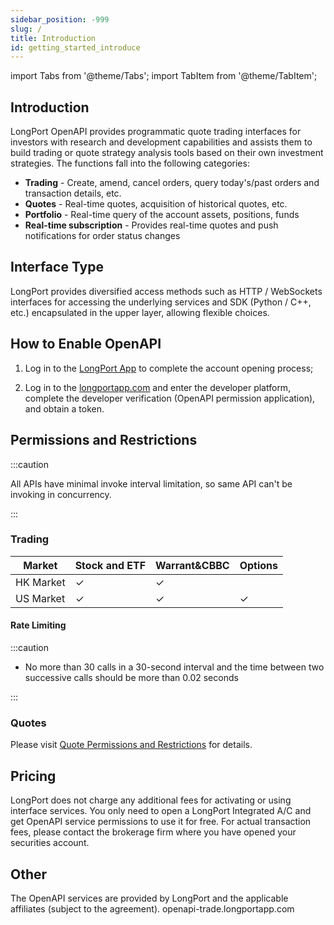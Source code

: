 ```yaml
---
sidebar_position: -999
slug: /
title: Introduction
id: getting_started_introduce
---
```


import Tabs from '@theme/Tabs';
import TabItem from '@theme/TabItem';

## Introduction

LongPort OpenAPI provides programmatic quote trading interfaces for investors with research and development capabilities and assists them to build trading or quote strategy analysis tools based on their own investment strategies. The functions fall into the following categories:

- **Trading** - Create, amend, cancel orders, query today's/past orders and transaction details, etc.
- **Quotes** - Real-time quotes, acquisition of historical quotes, etc.
- **Portfolio** - Real-time query of the account assets, positions, funds
- **Real-time subscription** - Provides real-time quotes and push notifications for order status changes

## Interface Type

LongPort provides diversified access methods such as HTTP / WebSockets interfaces for accessing the underlying services and SDK (Python / C++, etc.) encapsulated in the upper layer, allowing flexible choices.

## How to Enable OpenAPI

1. Log in to the [LongPort App](https://longportapp.com/download) to complete the account opening process;

2. Log in to the [longportapp.com](https://longportapp.com) and enter the developer platform, complete the developer verification (OpenAPI permission application), and obtain a token.

## Permissions and Restrictions

:::caution

All APIs have minimal invoke interval limitation, so same API can't be invoking in concurrency.

:::

### Trading

| Market    | Stock and ETF | Warrant&CBBC | Options |
| --------- | ------------- | ------------ | ------- |
| HK Market | ✓             | ✓            |         |
| US Market | ✓             | ✓            | ✓       |

#### Rate Limiting

:::caution

- No more than 30 calls in a 30-second interval and the time between two successive calls should be more than 0.02 seconds

:::

### Quotes

Please visit [Quote Permissions and Restrictions](/docs/quote/level) for details.

## Pricing

LongPort does not charge any additional fees for activating or using interface services. You only need to open a LongPort Integrated A/C and get OpenAPI service permissions to use it for free. For actual transaction fees, please contact the brokerage firm where you have opened your securities account.

## Other

The OpenAPI services are provided by LongPort and the applicable affiliates (subject to the agreement).
openapi-trade.longportapp.com
